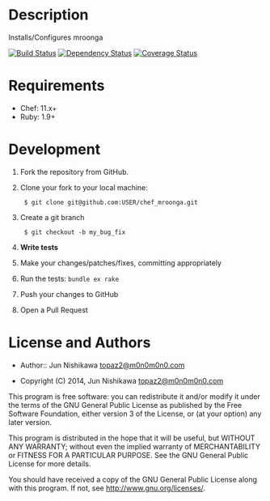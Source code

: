 Description
===========
Installs/Configures mroonga

[![Build Status](https://travis-ci.org/topaz2/chef_mroonga.png?branch=master)](https://travis-ci.org/topaz2/chef_mroonga)
[![Dependency Status](https://gemnasium.com/topaz2/chef_mroonga.png)](https://gemnasium.com/topaz2/chef_mroonga)
[![Coverage Status](https://coveralls.io/repos/topaz2/chef_mroonga/badge.png?branch=master)](https://coveralls.io/r/topaz2/chef_mroonga?branch=master)

Requirements
============
* Chef: 11.x+
* Ruby: 1.9+

Development
============
1. Fork the repository from GitHub.
2. Clone your fork to your local machine:

        $ git clone git@github.com:USER/chef_mroonga.git

3. Create a git branch

        $ git checkout -b my_bug_fix

4. **Write tests**
5. Make your changes/patches/fixes, committing appropriately
6. Run the tests: `bundle ex rake`
7. Push your changes to GitHub
8. Open a Pull Request

License and Authors
===================

* Author:: Jun Nishikawa <topaz2@m0n0m0n0.com>

* Copyright (C) 2014, Jun Nishikawa <topaz2@m0n0m0n0.com>

This program is free software: you can redistribute it and/or modify
it under the terms of the GNU General Public License as published by
the Free Software Foundation, either version 3 of the License, or
(at your option) any later version.

This program is distributed in the hope that it will be useful,
but WITHOUT ANY WARRANTY; without even the implied warranty of
MERCHANTABILITY or FITNESS FOR A PARTICULAR PURPOSE.  See the
GNU General Public License for more details.

You should have received a copy of the GNU General Public License
along with this program.  If not, see <http://www.gnu.org/licenses/>.
